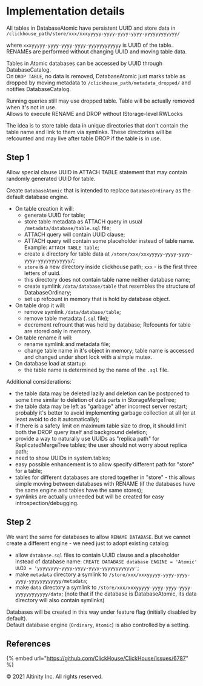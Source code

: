 # Implementation details

All tables in DatabaseAtomic have persistent UUID and store data in `/clickhouse_path/store/xxx/xxxyyyyy-yyyy-yyyy-yyyy-yyyyyyyyyyyy/`

where `xxxyyyyy-yyyy-yyyy-yyyy-yyyyyyyyyyyy` is UUID of the table.  
RENAMEs are performed without changing UUID and moving table data.

Tables in Atomic databases can be accessed by UUID through DatabaseCatalog.  
On `DROP TABLE`, no data is removed, DatabaseAtomic just marks table as dropped by moving metadata to `/clickhouse_path/metadata_dropped/` and notifies DatabaseCatalog.

Running queries still may use dropped table. Table will be actually removed when it's not in use.  
Allows to execute RENAME and DROP without IStorage-level RWLocks

The idea is to store table data in unique directories that don't contain the table name and link to them via symlinks. These directories will be refcounted and may live after table DROP if the table is in use.

## Step 1 <a id="Implementationdetails-Step1"></a>

Allow special clause UUID in ATTACH TABLE statement that may contain randomly generated UUID for table.

Create `DatabaseAtomic` that is intended to replace `DatabaseOrdinary` as the default database engine.

* On table creation it will:
  * generate UUID for table;
  * store table metadata as ATTACH query in usual `/metadata/database/table.sql` file;
  * ATTACH query will contain UUID clause;
  * ATTACH query will contain some placeholder instead of table name. Example: `ATTACH TABLE table`;
  * create a directory for table data at `/store/xxx/xxxyyyyy-yyyy-yyyy-yyyy-yyyyyyyyyyyy/`;
  * `store` is a new directory inside clickhouse path; `xxx` - is the first three letters of uuid.
  * this directory does not contain table name neither database name;
  * create symlink `/data/database/table` that resembles the structure of DatabaseOrdinary;
  * set up refcount in memory that is hold by database object.
* On table drop it will:
  * remove symlink `/data/database/table`;
  * remove table metadata \(`.sql` file\);
  * decrement refrount that was held by database; Refcounts for table are stored only in memory.
* On table rename it will:
  * rename symlink and metadata file;
  * change table name in it's object in memory; table name is accessed and changed under short lock with a simple mutex.
* On database load at startup:
  * the table name is determined by the name of the `.sql` file.

Additional considerations:

* the table data may be deleted lazily and deletion can be postponed to some time similar to deletion of data parts in StorageMergeTree;
* the table data may be left as "garbage" after incorrect server restart; probably it's better to avoid implementing garbage collection at all \(or at least avoid to do it automatically\);
* if there is a safety limit on maximum table size to drop, it should limit both the DROP query itself and background deletion;
* provide a way to naturally use UUIDs as "replica path" for ReplicatedMergeTree tables; the user should not worry about replica path;
* need to show UUIDs in system.tables;
* easy possible enhancement is to allow specify different path for "store" for a table;
* tables for different databases are stored together in "store" - this allows simple moving between databases with RENAME \(if the databases have the same engine and tables have the same stores\);
* symlinks are actually unneeded but will be created for easy introspection/debugging.

## Step 2 <a id="Implementationdetails-Step2"></a>

We want the same for databases to allow `RENAME DATABASE`. But we cannot create a different engine - we need just to adopt existing catalog:

* allow `database.sql` files to contain UUID clause and a placeholder instead of database name: `CREATE DATABASE database ENGINE = 'Atomic' UUID = 'yyyyyyyy-yyyy-yyyy-yyyy-yyyyyyyyyyyy'`;
* make `metadata` directory a symlink to `/store/xxx/xxxyyyyy-yyyy-yyyy-yyyy-yyyyyyyyyyyy/metadata`;
* make `data` directory a symlink to `/store/xxx/xxxyyyyy-yyyy-yyyy-yyyy-yyyyyyyyyyyy/data`; \(note that if the database is DatabaseAtomic, its data directory will also contain symlinks\)

Databases will be created in this way under feature flag \(initially disabled by default\).  
Default database engine \(`Ordinary`, `Atomic`\) is also controlled by a setting.

## References <a id="Implementationdetails-References"></a>

{% embed url="https://github.com/ClickHouse/ClickHouse/issues/6787" %}

© 2021 Altinity Inc. All rights reserved.
